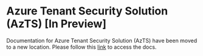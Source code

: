 # Azure Tenant Security Solution (AzTS) [In Preview]

Documentation for Azure Tenant Security Solution (AzTS) have been moved to a new location. Please follow this [link](https://github.com/azsk/AzTS-docs) to access the docs.